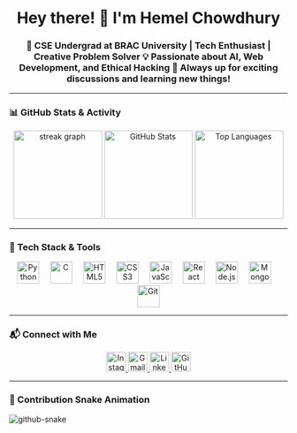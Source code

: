 <h1 align="center">Hey there! 👋 I'm Hemel Chowdhury</h1>

<h3 align="center">
🚀 CSE Undergrad at BRAC University | Tech Enthusiast | Creative Problem Solver  
💡 Passionate about AI, Web Development, and Ethical Hacking  
🎯 Always up for exciting discussions and learning new things!  
</h3>

---

### **📊 GitHub Stats & Activity**
<div align="center">
  <img src="https://github-readme-streak-stats.herokuapp.com/?user=nasablueberry&theme=tokyonight&hide_border=false" height="160" alt="streak graph" />
  <img src="https://github-readme-stats.vercel.app/api?username=nasablueberry&show_icons=true&include_all_commits=true&count_private=true&theme=dracula&hide_border=false" height="160" alt="GitHub Stats" />
  <img src="https://github-readme-stats.vercel.app/api/top-langs?username=nasablueberry&layout=compact&langs_count=6&theme=tokyonight&hide_border=false&custom_title=Most%20Used%20Languages" height="160" alt="Top Languages" />
</div>

---

### **🚀 Tech Stack & Tools**
<div align="center">
  <img src="https://cdn.jsdelivr.net/gh/devicons/devicon/icons/python/python-original.svg" height="40" alt="Python" />
  <img width="12"/>
  <img src="https://cdn.jsdelivr.net/gh/devicons/devicon/icons/c/c-original.svg" height="40" alt="C" />
  <img width="12"/>
  <img src="https://cdn.jsdelivr.net/gh/devicons/devicon/icons/html5/html5-original.svg" height="40" alt="HTML5" />
  <img width="12"/>
  <img src="https://cdn.jsdelivr.net/gh/devicons/devicon/icons/css3/css3-original.svg" height="40" alt="CSS3" />
  <img width="12"/>
  <img src="https://cdn.jsdelivr.net/gh/devicons/devicon/icons/javascript/javascript-original.svg" height="40" alt="JavaScript" />
  <img width="12"/>
  <img src="https://cdn.jsdelivr.net/gh/devicons/devicon/icons/react/react-original.svg" height="40" alt="React" />
  <img width="12"/>
  <img src="https://cdn.jsdelivr.net/gh/devicons/devicon/icons/nodejs/nodejs-original.svg" height="40" alt="Node.js" />
  <img width="12"/>
  <img src="https://cdn.jsdelivr.net/gh/devicons/devicon/icons/mongodb/mongodb-original.svg" height="40" alt="MongoDB" />
  <img width="12"/>
  <img src="https://cdn.jsdelivr.net/gh/devicons/devicon/icons/git/git-original.svg" height="40" alt="Git" />
</div>

---

### **📬 Connect with Me**
<div align="center">
  <a href="https://www.instagram.com/nasablueberry/" target="_blank">
    <img src="https://img.shields.io/badge/Instagram-E4405F?style=for-the-badge&logo=instagram&logoColor=white" height="35" alt="Instagram" />
  </a>
  <a href="mailto:hemeluddin1612602930@gmail.com" target="_blank">
    <img src="https://img.shields.io/badge/Gmail-D14836?style=for-the-badge&logo=gmail&logoColor=white" height="35" alt="Gmail" />
  </a>
  <a href="https://www.linkedin.com/in/hemel-ch0wdhury/" target="_blank">
    <img src="https://img.shields.io/badge/LinkedIn-0077B5?style=for-the-badge&logo=linkedin&logoColor=white" height="35" alt="LinkedIn" />
  </a>
  <a href="https://github.com/nasablueberry" target="_blank">
    <img src="https://img.shields.io/badge/GitHub-181717?style=for-the-badge&logo=github&logoColor=white" height="35" alt="GitHub" />
  </a>
</div>

---

### **🐍 Contribution Snake Animation**
<picture>
  <source media="(prefers-color-scheme: dark)" srcset="https://raw.githubusercontent.com/nasablueberry/nasablueberry/output/github-snake-dark.svg" />
  <source media="(prefers-color-scheme: light)" srcset="https://raw.githubusercontent.com/nasablueberry/nasablueberry/output/github-snake.svg" />
  <img alt="github-snake" src="https://raw.githubusercontent.com/nasablueberry/nasablueberry/output/github-snake.svg" />
</picture>
